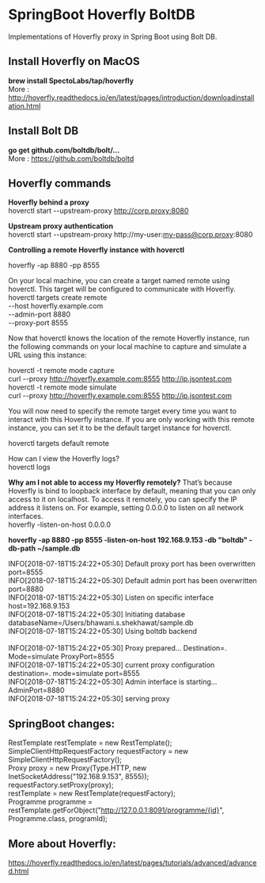 # SpringBoot Hoverfly BoltDB
Implementations of Hoverfly proxy in Spring Boot using Bolt DB. <br />

## Install Hoverfly on MacOS

**brew install SpectoLabs/tap/hoverfly** <br />
More : http://hoverfly.readthedocs.io/en/latest/pages/introduction/downloadinstallation.html<br />

## Install Bolt DB

**go get github.com/boltdb/bolt/...** <br />
More :  https://github.com/boltdb/boltd<br />

## Hoverfly commands

**Hoverfly behind a proxy**<br />
hoverctl start --upstream-proxy http://corp.proxy:8080<br />

**Upstream proxy authentication**<br />
hoverctl start --upstream-proxy http://my-user:my-pass@corp.proxy:8080<br />

**Controlling a remote Hoverfly instance with hoverctl**<br />

hoverfly -ap 8880 -pp 8555<br />

On your local machine, you can create a target named remote using hoverctl. This target will be configured to communicate with Hoverfly.<br />
hoverctl targets create remote \
    --host hoverfly.example.com \
    --admin-port 8880 \
    --proxy-port 8555<br />
    
Now that hoverctl knows the location of the remote Hoverfly instance, run the following commands on your local machine to capture and simulate a URL using this instance:<br />

hoverctl -t remote mode capture<br />
curl --proxy http://hoverfly.example.com:8555 http://ip.jsontest.com<br />
hoverctl -t remote mode simulate<br />
curl --proxy http://hoverfly.example.com:8555 http://ip.jsontest.com<br />

You will now need to specify the remote target every time you want to interact with this Hoverfly instance. If you are only working with this remote instance, you can set it to be the default target instance for hoverctl.<br />

hoverctl targets default remote<br />

How can I view the Hoverfly logs?<br />
hoverctl logs

**Why am I not able to access my Hoverfly remotely?**
That’s because Hoverfly is bind to loopback interface by default, meaning that you can only access to it on localhost. To access it remotely, you can specify the IP address it listens on. For example, setting 0.0.0.0 to listen on all network interfaces.<br />
hoverfly -listen-on-host 0.0.0.0 <br />

**hoverfly -ap 8880 -pp 8555 -listen-on-host 192.168.9.153 -db "boltdb" -db-path ~/sample.db** <br />

INFO[2018-07-18T15:24:22+05:30] Default proxy port has been overwritten       port=8555<br />
INFO[2018-07-18T15:24:22+05:30] Default admin port has been overwritten       port=8880<br />
INFO[2018-07-18T15:24:22+05:30] Listen on specific interface                  host=192.168.9.153<br />
INFO[2018-07-18T15:24:22+05:30] Initiating database                           databaseName=/Users/bhawani.s.shekhawat/sample.db<br />
INFO[2018-07-18T15:24:22+05:30] Using boltdb backend <br />                        
INFO[2018-07-18T15:24:22+05:30] Proxy prepared...                             Destination=. Mode=simulate ProxyPort=8555<br />
INFO[2018-07-18T15:24:22+05:30] current proxy configuration                   destination=. mode=simulate port=8555<br />
INFO[2018-07-18T15:24:22+05:30] Admin interface is starting...                AdminPort=8880<br />
INFO[2018-07-18T15:24:22+05:30] serving proxy <br />

## SpringBoot changes:

RestTemplate restTemplate = new RestTemplate();<br />
SimpleClientHttpRequestFactory requestFactory = new SimpleClientHttpRequestFactory();<br />
Proxy proxy = new Proxy(Type.HTTP, new InetSocketAddress("192.168.9.153", 8555));<br />
requestFactory.setProxy(proxy);<br />
restTemplate =  new RestTemplate(requestFactory);<br />
Programme programme = restTemplate.getForObject("http://127.0.0.1:8091/programme/{id}", Programme.class, programId);<br />

## More about Hoverfly:<br />
https://hoverfly.readthedocs.io/en/latest/pages/tutorials/advanced/advanced.html

